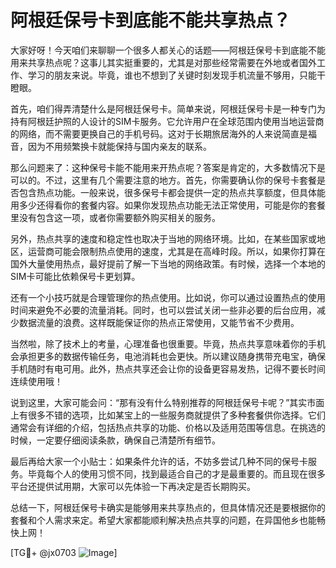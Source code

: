 # 阿根廷保号卡到底能不能共享热点？

大家好呀！今天咱们来聊聊一个很多人都关心的话题——阿根廷保号卡到底能不能用来共享热点呢？这事儿其实挺重要的，尤其是对那些经常需要在外地或者国外工作、学习的朋友来说。毕竟，谁也不想到了关键时刻发现手机流量不够用，只能干瞪眼。

首先，咱们得弄清楚什么是阿根廷保号卡。简单来说，阿根廷保号卡是一种专门为持有阿根廷护照的人设计的SIM卡服务。它允许用户在全球范围内使用当地运营商的网络，而不需要更换自己的手机号码。这对于长期旅居海外的人来说简直是福音，因为不用频繁换卡就能保持与国内亲友的联系。

那么问题来了：这种保号卡能不能用来开热点呢？答案是肯定的，大多数情况下是可以的。不过，这里有几个需要注意的地方。首先，你需要确认你的保号卡套餐是否包含热点功能。一般来说，很多保号卡都会提供一定的热点共享额度，但具体能用多少还得看你的套餐内容。如果你发现热点功能无法正常使用，可能是你的套餐里没有包含这一项，或者你需要额外购买相关的服务。

另外，热点共享的速度和稳定性也取决于当地的网络环境。比如，在某些国家或地区，运营商可能会限制热点使用的速度，尤其是在高峰时段。所以，如果你打算在国外大量使用热点，最好提前了解一下当地的网络政策。有时候，选择一个本地的SIM卡可能比依赖保号卡更划算。

还有一个小技巧就是合理管理你的热点使用。比如说，你可以通过设置热点的使用时间来避免不必要的流量消耗。同时，也可以尝试关闭一些非必要的后台应用，减少数据流量的浪费。这样既能保证你的热点正常使用，又能节省不少费用。

当然啦，除了技术上的考量，心理准备也很重要。毕竟，热点共享意味着你的手机会承担更多的数据传输任务，电池消耗也会更快。所以建议随身携带充电宝，确保手机随时有电可用。此外，热点共享还会让你的设备更容易发热，记得不要长时间连续使用哦！

说到这里，大家可能会问：“那有没有什么特别推荐的阿根廷保号卡呢？”其实市面上有很多不错的选项，比如某宝上的一些服务商就提供了多种套餐供你选择。它们通常会有详细的介绍，包括热点共享的功能、价格以及适用范围等信息。在挑选的时候，一定要仔细阅读条款，确保自己清楚所有细节。

最后再给大家一个小贴士：如果条件允许的话，不妨多尝试几种不同的保号卡服务。毕竟每个人的使用习惯不同，找到最适合自己的才是最重要的。而且现在很多平台还提供试用期，大家可以先体验一下再决定是否长期购买。

总结一下，阿根廷保号卡确实是能够用来共享热点的，但具体情况还是要根据你的套餐和个人需求来定。希望大家都能顺利解决热点共享的问题，在异国他乡也能畅快上网！

[TG💪+ @jx0703 ![Image](https://github.com/user-attachments/assets/dbca1d08-cadb-493c-b0ec-ad6f7a83f270)]